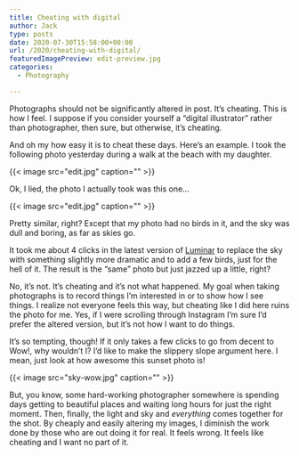 ```yaml
---
title: Cheating with digital
author: Jack
type: posts
date: 2020-07-30T15:58:00+00:00
url: /2020/cheating-with-digital/
featuredImagePreview: edit-preview.jpg
categories:
  - Photography

---
```

Photographs should not be significantly altered in post. It&#8217;s cheating. This is how I feel. I suppose if you consider yourself a &#8220;digital illustrator&#8221; rather than photographer, then sure, but otherwise, it&#8217;s cheating.

And oh my how easy it is to cheat these days. Here&#8217;s an example. I took the following photo yesterday during a walk at the beach with my daughter.

{{< image src="edit.jpg" caption="" >}}


Ok, I lied, the photo I actually took was this one…

{{< image src="edit.jpg" caption="" >}}


Pretty similar, right? Except that my photo had no birds in it, and the sky was dull and boring, as far as skies go.

It took me about 4 clicks in the latest version of [Luminar][1] to replace the sky with something slightly more dramatic and to add a few birds, just for the hell of it. The result is the &#8220;same&#8221; photo but just jazzed up a little, right?

No, it&#8217;s not. It&#8217;s cheating and it&#8217;s not what happened. My goal when taking photographs is to record things I&#8217;m interested in or to show how I see things. I realize not everyone feels this way, but cheating like I did here ruins the photo for me. Yes, if I were scrolling through Instagram I&#8217;m sure I&#8217;d prefer the altered version, but it&#8217;s not how I want to do things.

It&#8217;s so tempting, though! If it only takes a few clicks to go from decent to Wow!, why wouldn&#8217;t I? I&#8217;d like to make the slippery slope argument here. I mean, just look at how awesome this sunset photo is!

{{< image src="sky-wow.jpg" caption="" >}}


But, you know, some hard-working photographer somewhere is spending days getting to beautiful places and waiting long hours for just the right moment. Then, finally, the light and sky and _everything_ comes together for the shot. By cheaply and easily altering my images, I diminish the work done by those who are out doing it for real. It feels wrong. It feels like cheating and I want no part of it.

 [1]: https://skylum.com/luminar
